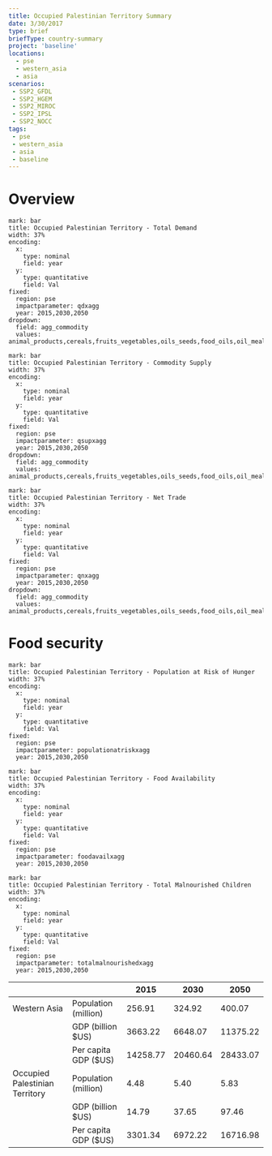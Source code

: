 ```yaml
---
title: Occupied Palestinian Territory Summary
date: 3/30/2017
type: brief
briefType: country-summary
project: 'baseline'
locations:
  - pse
  - western_asia
  - asia
scenarios:
 - SSP2_GFDL
 - SSP2_HGEM
 - SSP2_MIROC
 - SSP2_IPSL
 - SSP2_NOCC
tags:
 - pse
 - western_asia
 - asia
 - baseline
---
```

# Overview 

```chart
mark: bar
title: Occupied Palestinian Territory - Total Demand
width: 37%
encoding:
  x:
    type: nominal
    field: year
  y:
    type: quantitative
    field: Val
fixed:
  region: pse
  impactparameter: qdxagg
  year: 2015,2030,2050
dropdown:
  field: agg_commodity
  values: animal_products,cereals,fruits_vegetables,oils_seeds,food_oils,oil_meals,other,pulses,roots_tubers,sugar
```

```chart
mark: bar
title: Occupied Palestinian Territory - Commodity Supply
width: 37%
encoding:
  x:
    type: nominal
    field: year
  y:
    type: quantitative
    field: Val
fixed:
  region: pse
  impactparameter: qsupxagg
  year: 2015,2030,2050
dropdown:
  field: agg_commodity
  values: animal_products,cereals,fruits_vegetables,oils_seeds,food_oils,oil_meals,other,pulses,roots_tubers,sugar
```

```chart
mark: bar
title: Occupied Palestinian Territory - Net Trade
width: 37%
encoding:
  x:
    type: nominal
    field: year
  y:
    type: quantitative
    field: Val
fixed:
  region: pse
  impactparameter: qnxagg
  year: 2015,2030,2050
dropdown:
  field: agg_commodity
  values: animal_products,cereals,fruits_vegetables,oils_seeds,food_oils,oil_meals,other,pulses,roots_tubers,sugar
```

# Food security

```chart
mark: bar
title: Occupied Palestinian Territory - Population at Risk of Hunger
width: 37%
encoding:
  x:
    type: nominal
    field: year
  y:
    type: quantitative
    field: Val
fixed:
  region: pse
  impactparameter: populationatriskxagg
  year: 2015,2030,2050
```

```chart
mark: bar
title: Occupied Palestinian Territory - Food Availability
width: 37%
encoding:
  x:
    type: nominal
    field: year
  y:
    type: quantitative
    field: Val
fixed:
  region: pse
  impactparameter: foodavailxagg
  year: 2015,2030,2050
```

```chart
mark: bar
title: Occupied Palestinian Territory - Total Malnourished Children
width: 37%
encoding:
  x:
    type: nominal
    field: year
  y:
    type: quantitative
    field: Val
fixed:
  region: pse
  impactparameter: totalmalnourishedxagg
  year: 2015,2030,2050
```

|   |   | 2015 | 2030 | 2050 |
|---|---|---|---|---|
| Western Asia | Population (million) | 256.91 | 324.92 | 400.07 |
|  | GDP (billion $US) | 3663.22 | 6648.07 | 11375.22 |
|  | Per capita GDP ($US) | 14258.77 | 20460.64 | 28433.07 |
| Occupied Palestinian Territory | Population (million) | 4.48 | 5.40 | 5.83 |
|  | GDP (billion $US) | 14.79 | 37.65 | 97.46 |
|  | Per capita GDP ($US) | 3301.34| 6972.22| 16716.98|